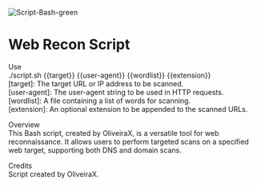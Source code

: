 
![Script-Bash-green](https://github.com/OliveiraaX/recon/assets/131061822/247cba1e-a575-43db-9f06-caee019d27ba)

# Web Recon Script
Use<br>
./script.sh {{target}} {{user-agent}} {{wordlist}} {{extension}}<br>
[target]: The target URL or IP address to be scanned.<br>
[user-agent]: The user-agent string to be used in HTTP requests.<br>
[wordlist]: A file containing a list of words for scanning.<br>
[extension]: An optional extension to be appended to the scanned URLs.<br>

Overview<br>
This Bash script, created by OliveiraX, is a versatile tool for web reconnaissance. It allows users to perform targeted scans on a specified web target, supporting both DNS and domain scans.

Credits<br>
Script created by OliveiraX.
